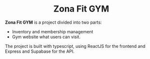 <div align="center">
  <h1>
    <b>Zona Fit GYM</b>
  </h1>
</div>

**Zona Fit GYM** is a project divided into two parts:

- Inventory and membership management
- Gym website what users can visit.

The project is built with typescript, using ReactJS for the frontend and Express and Supabase for the API.
